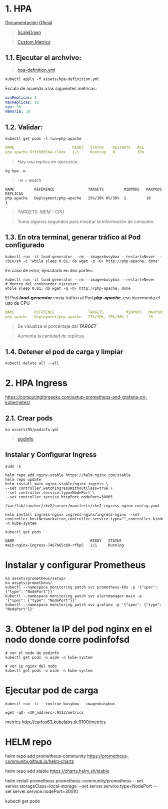 
# 1. HPA
[Documentación Oficial](https://kubernetes.io/docs/tasks/run-application/horizontal-pod-autoscale-walkthrough/)

> [ScaleDown](https://kubernetes.io/docs/tasks/run-application/horizontal-pod-autoscale/#configurable-scaling-behavior)

> [Custom Metrics](https://github.com/kubernetes-sigs/custom-metrics-apiserver)

## 1.1. Ejecutar el archvivo:
> [hpa-definition.yml](./assets/hpa-definition.yml)

```vim
kubectl apply -f assets/hpa-definition.yml
```

Escala de acuerdo a las siguientes métricas:
```yaml
minReplicas: 1
maxReplicas: 10
cpu: 30
memoria: 30
```
## 1.2. Validar:
```vim
kubectl get pods -l run=php-apache
```
```yaml
NAME                          READY   STATUS    RESTARTS   AGE
php-apache-6fff8db564-clkmx   1/1     Running   0          37m
```
> Hay una replica en ejecución.

```vim
kg hpa -w
```
> -w = watch
```vim
NAME         REFERENCE               TARGETS         MINPODS   MAXPODS   REPLICAS
php-apache   Deployment/php-apache   25%/30% 0%/30%  1         10        1
```

> TARGETS: MEM - CPU

> Toma algunos segundos para mostrar la información de consumo.

## 1.3. En otra terminal, generar tráfico al Pod configurado
```vim
kubectl run -it load-generator --rm --image=busybox --restart=Never -- /bin/sh -c "while sleep 0.01; do wget -q -O- http://php-apache; done"
```
En caso de error, ejecutarlo en dos partes:

```vim
kubectl run -it load-generator --rm --image=busybox --restart=Never
# dentro del contenedor ejecutar:
while sleep 0.01; do wget -q -O- http://php-apache; done
```

El Pod ***load-generator*** envía tráfico al Pod ***php-apache***, eso incrementa el uso de CPU


```yaml
NAME         REFERENCE               TARGETS          MINPODS   MAXPODS   REPLICAS
php-apache   Deployment/php-apache   27%/30%, 70%/30% 1         10        6
```
> Se visualiza el porcentaje del ***TARGET***

> Aumenta la cantidad de replicas.

## 1.4. Detener el pod de carga y limpiar

```vim
kubectl delete all --all
```

# 2. HPA Ingress
https://computingforgeeks.com/setup-prometheus-and-grafana-on-kubernetes/

## 2.1. Crear pods
```vim
ka assets/05/podinfo.yml
```
> [podinfo](https://artifacthub.io/packages/helm/podinfo/podinfo)

## Instalar y Configurar Ingress
```vim
sudo -s

helm repo add nginx-stable https://helm.nginx.com/stable
helm repo update
helm install main nginx-stable/nginx-ingress \
--set controller.watchIngressWithoutClass=true \
--set controller.service.type=NodePort \
--set controller.service.httpPort.nodePort=30005

/var/lib/rancher/rke2/server/manifests/rke2-ingress-nginx-config.yaml

helm install ingress-nginx ingress-nginx/ingress-nginx --set controller.hostNetwork=true,controller.service.type="",controller.kind=DaemonSet -n kube-system

kubectl get pods
```
```vim
NAME                                  READY   STATUS
main-nginx-ingress-7467b65c89-rfkp5   1/1     Running
```

# Instalar y configurar Prometheus
```vim
ka assets/prometheus/setup/
ka assets/prometheus/
kubectl --namespace monitoring patch svc prometheus-k8s -p '{"spec": {"type": "NodePort"}}'
kubectl --namespace monitoring patch svc alertmanager-main -p '{"spec": {"type": "NodePort"}}'
kubectl --namespace monitoring patch svc grafana -p '{"spec": {"type": "NodePort"}}'
```



#  3. Obtener la IP del pod nginx en el nodo donde corre podinfofsd
```vim
# ver el nodo de podinfo
kubectl get pods -o wide -n kube-system

# ver ip nginx del nodo
kubectl get pods -o wide -n kube-system
```
# Ejecutar pod de carga
```vim
kubectl run -ti --rm=true busybox --image=busybox

wget -qO- <IP_address>:9113/metrics
```
metrics
http://carlos63.kubelabs.tk:9100/metrics
# HELM repo
helm repo add prometheus-community https://prometheus-community.github.io/helm-charts

helm repo add stable https://charts.helm.sh/stable

helm install prometheus prometheus-community/prometheus --set server.storageClass=local-storage --set server.service.type=NodePort --set server.service.nodePort=30010

kubectl get pods

